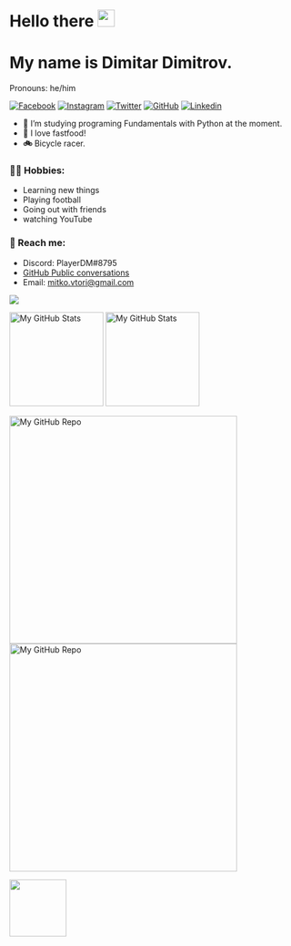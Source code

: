 # Hello there <img src="https://media.giphy.com/media/hvRJCLFzcasrR4ia7z/giphy.gif" width="30px" height="30px">
# My name is Dimitar Dimitrov.
Pronouns: he/him 

[![Facebook](https://img.shields.io/badge/-Facebook-00B2FF?style=flat-square&logo=Facebook&logoColor=white)](https://www.facebook.com/profile.php?id=100080198403604)
[![Instagram](https://img.shields.io/badge/-Instagram-e4405f?style=flat-square&logo=Instagram&logoColor=white)](https://www.instagram.com/call.me.mitko/)
[![Twitter](https://img.shields.io/badge/-Twitter-10EAED?style=flat-square&logo=Twitter&logoColor=white)](https://twitter.com/MitkoVtori)
[![GitHub](https://img.shields.io/badge/-GitHub-000000?style=flat-square&logo=GitHub&logoColor=white)](https://github.com/MitkoVtori)
[![Linkedin](https://img.shields.io/badge/-Linkedin-08C6F5?style=flat-square&logo=Linkedin&logoColor=white)](https://www.linkedin.com/in/dimitar-dimitrov-274807254/)
- 🐍 I’m studying programing Fundamentals with Python at the moment.
- 🍕 I love fastfood!
- **🚲** Bicycle racer.
### 🧗‍♂️ Hobbies:
- Learning new things
- Playing football
- Going out with friends
- watching YouTube
### 🚀 Reach me:
- Discord: PlayerDM#8795
- <a href="https://github.com/MitkoVtori/Message-me">GitHub Public conversations</a>
- Email: mitko.vtori@gmail.com
<img src="https://github-profile-trophy.vercel.app/?username=mitkovtori&theme=dracula" />
<p>
  <!-- <summary>:zap: GitHub Stats</summary> -->
<img height="165em" alt="My GitHub Stats" src="https://github-readme-stats.vercel.app/api?username=MitkoVtori&include_all_commits=true&theme=aura" />

  <img height="165" alt="My GitHub Stats" src="https://github-readme-stats.vercel.app/api/top-langs/?username=MitkoVtori&layout=compact&theme=aura&text_color=00FFFB" />

<a href="https://github.com/MitkoVtori/Mitko.Vtori-World"> <img width="400px" alt="My GitHub Repo" src="https://github-readme-stats.vercel.app/api/pin/?username=MitkoVtori&theme=radical&repo=Mitko.Vtori-World" /> </a> <a href="https://github.com/MitkoVtori/SoftUni-Fundamentals-September-2022">  <img width="400px" alt="My GitHub Repo" src="https://github-readme-stats.vercel.app/api/pin/?username=MitkoVtori&theme=tokyonight&repo=SoftUni-Fundamentals-September-2022" /> </a>
  
  <a href="https://twitter.com/intent/tweet?url=https://github.com/MitkoVtori&text=I%20found%20This%20cool%20GitHub%20profile" target="_blank"><img src="https://img.shields.io/badge/-Tweet-0394F9?style=flat-square&logo=Twitter&logoColor=white" style="width: 100px;"/></a>
</p>
